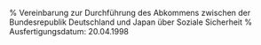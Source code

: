 % Vereinbarung zur Durchführung des Abkommens zwischen der Bundesrepublik Deutschland und Japan über Soziale Sicherheit
% Ausfertigungsdatum: 20.04.1998
 